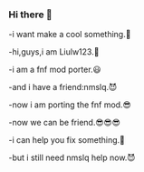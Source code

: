 ### Hi there 👋

-i want make a cool something.🤔

-hi,guys,i am Liulw123.🙂

-i am a fnf mod porter.😃

-and i have a friend:nmslq.😈

-now i am porting the fnf mod.😎

-now we can be friend.😎😎😎

-i can help you fix something.🙂

-but i still need nmslq help now.😈

